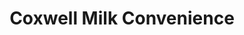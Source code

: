 ---
title: "Coxwell Milk Convenience"
url: /east-york/coxwell-milk-convenience/
shop: convenience
---